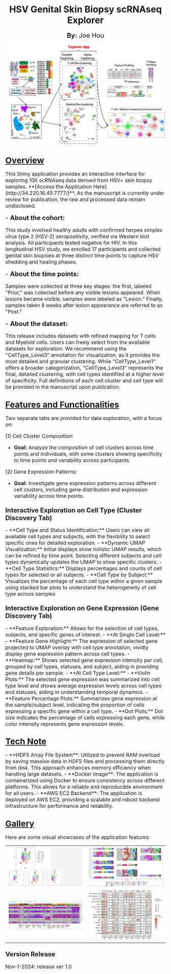 <h1 align="center">HSV Genital Skin Biopsy scRNAseq Explorer</h1> <p align="center"> 

<p align="center">
  <span style="font-size:20px;"><strong>By:</strong> Joe Hou</span>
</p>

![](www/images/Work_Flow.png)

## <span style="font-size: 26px;text-decoration: underline;">Overview</span>
<p style="font-size: 16px;">
This Shiny application provides an interactive interface for exploring 10X scRNAseq data derived from HSV+ skin biopsy samples. 
**[Access the Application Here](http://34.220.16.45:7777/)**.  
As the manuscript is currently under review for publication, the raw and processed data remain undisclosed. 
</p>

<span style="font-size: 20px;"> - **About the cohort:**</span>
<p style="font-size: 16px;">
This study involved healthy adults with confirmed herpes simplex virus type 2 (HSV-2) seropositivity, 
verified via Western blot analysis. All participants tested negative for HIV. 
In this longitudinal HSV study, we enrolled 17 participants and collected genital skin biopsies 
at three distinct time points to capture HSV shedding and healing phases.
</p>

<span style="font-size: 20px;"> - **About the time points:**</span>
<p style="font-size: 16px;">
Samples were collected at three key stages: the first, labeled "Prior," was collected before any visible lesions appeared. 
When lesions became visible, samples were labeled as "Lesion." 
Finally, samples taken 8 weeks after lesion appearance are referred to as "Post."
</p>

<span style="font-size: 20px;"> - **About the dataset:**</span>
<p style="font-size: 16px;">
This release includes datasets with refined mapping for T cells and Myeloid cells. 
Users can freely select from the available datasets for exploration. 
We recommend using the "CellType_Level3" annotation for visualization, 
as it provides the most detailed and granular clustering. 
While "CellType_Level1" offers a broader categorization, 
"CellType_Level3" represents the final, detailed clustering, 
with cell types identified at a higher level of specificity. 
Full definitions of each cell cluster and cell type will be provided in the manuscript upon publication.
</p>

## <span style="font-size: 26px;text-decoration: underline;">Features and Functionalities</span>
<div style="font-size: 16px;">
Two separate tabs are provided for data exploration, with a focus on:

(1) Cell Cluster Composition: 
- **Goal:** Analyze the composition of cell clusters across time points and individuals, 
with some clusters showing specificity to time points and variability across participants.

(2) Gene Expression Patterns: 
- **Goal:** Investigate gene expression patterns across different cell clusters, 
including gene distribution and expression variability across time points.
</div>

### <span style="font-size: 20px;">Interactive Exploration on Cell Type (Cluster Discovery Tab)</span>
<div style="font-size: 16px;">
- **Cell Type and Status Identification:** Users can view all available cell types and subjects, with the flexibility to select specific ones for detailed exploration.
- **Dynamic UMAP Visualization:** Initial displays show holistic UMAP results, which can be refined by time point. Selecting different subjects and cell types dynamically updates the UMAP to show specific clusters.
- **Cell Type Statistics:** Displays percentages and counts of cell types for selected or all subjects.
- **Cell Type by Subject:** Visualizes the percentage of each cell type within a given sample using stacked bar plots to understand the heterogeneity of cell type acroos samples
</div>

### <span style="font-size: 20px;">Interactive Exploration on Gene Expression (Gene Discovery Tab)</span>
<div style="font-size: 16px;">
- **Feature Exploration:** Allows for the selection of cell types, subjects, and specific genes of interest.
- **At Single Cell Level:** 
- **Feature Gene Highlight:** The expression of selected gene projected to UMAP overlay with cell type annotation, vividly display gene expression pattern across cell types. 
- **Heatmap:** Shows selected gene expression intensity per cell, grouped by cell types, statuses, and subject, aiding in providing gene details per sample.
- **At Cell Type Level:** 
- **Violin Plots:** The selected gene expression was summarized into cell type level and shows average expression levels across cell types and statuses, aiding in understanding temporal dynamics.
- **Feature Percentage Plots:** Summarizes gene expression at the sample/subject level, indicating the proportion of cells expressing a specific gene within a cell type.
- **Dot Plots:** Dot size indicates the percentage of cells expressing each gene, while color intensity represents gene expression levels. 
</div>

## <span style="font-size: 26px;text-decoration: underline;">Tech Note</span>
<div style="font-size: 16px;">
- **HDF5 Array File System**: Utilized to prevent RAM overload by saving massive data in HDF5 files and processing them directly from disk. 
This approach enhances memory efficiency when handling large datasets.
- **Docker Image**: The application is containerized using Docker to ensure consistency across different platforms. 
This allows for a reliable and reproducible environment for all users.
- **AWS EC2 Backend**: The application is deployed on AWS EC2, 
providing a scalable and robust backend infrastructure for performance and reliability.
</div>

## <span style="font-size: 26px;text-decoration: underline;">Gallery</span>
<p style="font-size: 16px;">
Here are some visual showcases of the application features:
</p>

<table>
  <tr>
    <td><img src="www/images/demo1.png" alt="Demo 1" width="100%"></td>
    <td><img src="www/images/demo3.png" alt="Demo 3" width="100%"></td>
  </tr>
  <tr>
    <td><img src="www/images/demo5.png" alt="Demo 5" width="100%"></td>
    <td><img src="www/images/demo7.png" alt="Demo 7" width="100%"></td>
  </tr>
</table>

### <span style="font-size: 20px;">Version Release</span>
<p style="font-size: 16px;">
Nov-1-2024: release ver 1.0
</p>